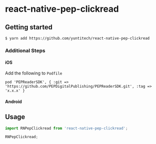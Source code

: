 
# react-native-pep-clickread

## Getting started

`$ yarn add https://github.com/yuntitech/react-native-pep-clickread`

### Additional Steps


#### iOS

Add the following to `Podfile`

`pod 'PEPReaderSDK', { :git => 'https://github.com/PEPDigitalPublishing/PEPReaderSDK.git', :tag => 'x.x.x' }`


#### Android


## Usage
```javascript
import RNPepClickread from 'react-native-pep-clickread';

RNPepClickread;
```
  